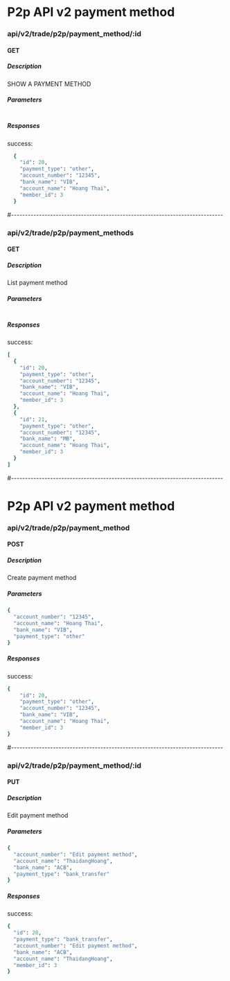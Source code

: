 # P2p API v2 payment method
### api/v2/trade/p2p/payment_method/:id

#### GET

##### Description

SHOW A PAYMENT METHOD

##### Parameters

```ruby

```

##### Responses

success:

```ruby
  {
    "id": 20,
    "payment_type": "other",
    "account_number": "12345",
    "bank_name": "VIB",
    "account_name": "Hoang Thai",
    "member_id": 3
  }
```
#----------------------------------------------------------------------------

### api/v2/trade/p2p/payment_methods

#### GET

##### Description

List payment method

##### Parameters

```ruby

```

##### Responses

success:

```ruby
[
  {
    "id": 20,
    "payment_type": "other",
    "account_number": "12345",
    "bank_name": "VIB",
    "account_name": "Hoang Thai",
    "member_id": 3
  },
  {
    "id": 21,
    "payment_type": "other",
    "account_number": "12345",
    "bank_name": "MB",
    "account_name": "Hoang Thai",
    "member_id": 3
  }
]
```


#----------------------------------------------------------------------------

# P2p API v2 payment method

### api/v2/trade/p2p/payment_method

#### POST

##### Description

Create payment method 

##### Parameters

```ruby
{
  "account_number": "12345",
  "account_name": "Hoang Thai",
  "bank_name": "VIB",
  "payment_type": "other"
}
```

##### Responses

success:

```ruby
{
    "id": 20,
    "payment_type": "other",
    "account_number": "12345",
    "bank_name": "VIB",
    "account_name": "Hoang Thai",
    "member_id": 3
}
```

#----------------------------------------------------------------------------
### api/v2/trade/p2p/payment_method/:id

#### PUT

##### Description

Edit payment method

##### Parameters

```ruby
{
  "account_number": "Edit payment method",
  "account_name": "ThaidangHoang",
  "bank_name": "ACB",
  "payment_type": "bank_transfer"
}
```

##### Responses

success:

```ruby
{
  "id": 20,
  "payment_type": "bank_transfer",
  "account_number": "Edit payment method",
  "bank_name": "ACB",
  "account_name": "ThaidangHoang",
  "member_id": 3
}
```
